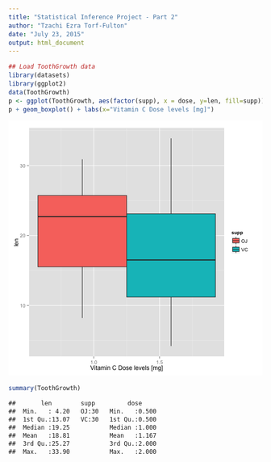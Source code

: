 ```yaml
---
title: "Statistical Inference Project - Part 2"
author: "Tzachi Ezra Torf-Fulton"
date: "July 23, 2015"
output: html_document
---
```




```r
## Load ToothGrowth data
library(datasets)
library(ggplot2)
data(ToothGrowth)
p <- ggplot(ToothGrowth, aes(factor(supp), x = dose, y=len, fill=supp))
p + geom_boxplot() + labs(x="Vitamin C Dose levels [mg]")
```

![plot of chunk unnamed-chunk-1](figure/unnamed-chunk-1-1.png) 

```r
summary(ToothGrowth)
```

```
##       len        supp         dose      
##  Min.   : 4.20   OJ:30   Min.   :0.500  
##  1st Qu.:13.07   VC:30   1st Qu.:0.500  
##  Median :19.25           Median :1.000  
##  Mean   :18.81           Mean   :1.167  
##  3rd Qu.:25.27           3rd Qu.:2.000  
##  Max.   :33.90           Max.   :2.000
```
